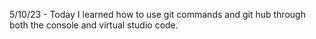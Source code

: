 5/10/23 - Today I learned how to use git commands and git hub through both the console and virtual studio code.
